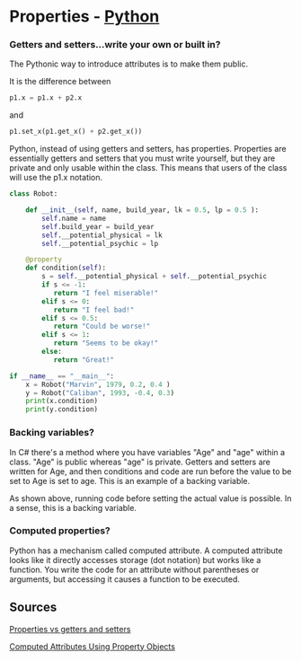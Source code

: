 # Properties - [Python](https://github.com/lydsnyder/OO-Language-Comparison/blob/master/Python/contents.md)


### Getters and setters…write your own or built in?

The Pythonic way to introduce attributes is to make them public.

It is the difference between

```python
p1.x = p1.x + p2.x
```

and

```python
p1.set_x(p1.get_x() + p2.get_x())
```
Python, instead of using getters and setters, has properties. Properties are essentially getters and setters that you must write yourself, but they are private and only usable within the class. This means that users of the class will use the p1.x notation.

```python
class Robot:

    def __init__(self, name, build_year, lk = 0.5, lp = 0.5 ):
        self.name = name
        self.build_year = build_year
        self.__potential_physical = lk
        self.__potential_psychic = lp

    @property
    def condition(self):
        s = self.__potential_physical + self.__potential_psychic
        if s <= -1:
           return "I feel miserable!"
        elif s <= 0:
           return "I feel bad!"
        elif s <= 0.5:
           return "Could be worse!"
        elif s <= 1:
           return "Seems to be okay!"
        else:
           return "Great!"

if __name__ == "__main__":
    x = Robot("Marvin", 1979, 0.2, 0.4 )
    y = Robot("Caliban", 1993, -0.4, 0.3)
    print(x.condition)
    print(y.condition)
```

### Backing variables?

In C# there's a method where you have variables "Age" and "age" within a class. "Age" is public whereas "age" is private. Getters and setters are written for Age, and then conditions and code are run before the value to be set to Age is set to age. This is an example of a backing variable.

As shown above, running code before setting the actual value is possible. In a sense, this is a backing variable.

### Computed properties?

Python has a mechanism called computed attribute. A computed attribute looks like it directly accesses storage (dot notation) but works like a function. You write the code for an attribute without parentheses or arguments, but accessing it causes a function to be executed.

## Sources
[Properties vs getters and setters](https://www.python-course.eu/python3_properties.php)

[Computed Attributes Using Property Objects](https://wiki.python.org/moin/ComputedAttributesUsingPropertyObjects)
